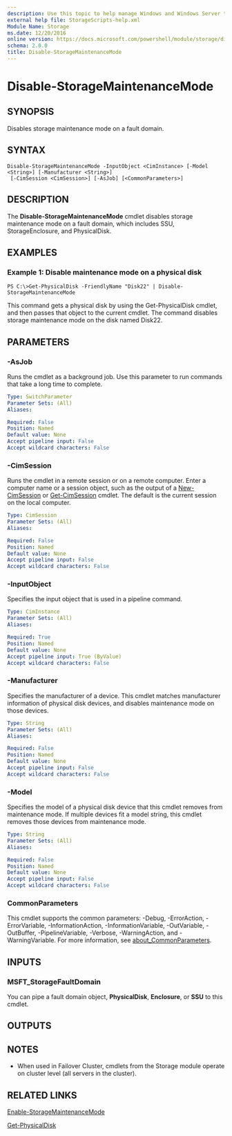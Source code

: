 ```yaml
---
description: Use this topic to help manage Windows and Windows Server technologies with Windows PowerShell.
external help file: StorageScripts-help.xml
Module Name: Storage
ms.date: 12/20/2016
online version: https://docs.microsoft.com/powershell/module/storage/disable-storagemaintenancemode?view=windowsserver2022-ps&wt.mc_id=ps-gethelp
schema: 2.0.0
title: Disable-StorageMaintenanceMode
---
```


# Disable-StorageMaintenanceMode

## SYNOPSIS
Disables storage maintenance mode on a fault domain.

## SYNTAX

```
Disable-StorageMaintenanceMode -InputObject <CimInstance> [-Model <String>] [-Manufacturer <String>]
 [-CimSession <CimSession>] [-AsJob] [<CommonParameters>]
```

## DESCRIPTION
The **Disable-StorageMaintenanceMode** cmdlet disables storage maintenance mode on a fault domain, which includes SSU, StorageEnclosure, and PhysicalDisk.

## EXAMPLES

### Example 1: Disable maintenance mode on a physical disk
```
PS C:\>Get-PhysicalDisk -FriendlyName "Disk22" | Disable-StorageMaintenanceMode
```

This command gets a physical disk by using the Get-PhysicalDisk cmdlet, and then passes that object to the current cmdlet.
The command disables storage maintenance mode on the disk named Disk22.

## PARAMETERS

### -AsJob
Runs the cmdlet as a background job. Use this parameter to run commands that take a long time to complete.

```yaml
Type: SwitchParameter
Parameter Sets: (All)
Aliases:

Required: False
Position: Named
Default value: None
Accept pipeline input: False
Accept wildcard characters: False
```

### -CimSession
Runs the cmdlet in a remote session or on a remote computer.
Enter a computer name or a session object, such as the output of a [New-CimSession](https://go.microsoft.com/fwlink/p/?LinkId=227967) or [Get-CimSession](https://go.microsoft.com/fwlink/p/?LinkId=227966) cmdlet.
The default is the current session on the local computer.

```yaml
Type: CimSession
Parameter Sets: (All)
Aliases:

Required: False
Position: Named
Default value: None
Accept pipeline input: False
Accept wildcard characters: False
```

### -InputObject
Specifies the input object that is used in a pipeline command.

```yaml
Type: CimInstance
Parameter Sets: (All)
Aliases:

Required: True
Position: Named
Default value: None
Accept pipeline input: True (ByValue)
Accept wildcard characters: False
```

### -Manufacturer
Specifies the manufacturer of a device.
This cmdlet matches manufacturer information of physical disk devices, and disables maintenance mode on those devices.

```yaml
Type: String
Parameter Sets: (All)
Aliases:

Required: False
Position: Named
Default value: None
Accept pipeline input: False
Accept wildcard characters: False
```

### -Model
Specifies the model of a physical disk device that this cmdlet removes from maintenance mode.
If multiple devices fit a model string, this cmdlet removes those devices from maintenance mode.

```yaml
Type: String
Parameter Sets: (All)
Aliases:

Required: False
Position: Named
Default value: None
Accept pipeline input: False
Accept wildcard characters: False
```

### CommonParameters
This cmdlet supports the common parameters: -Debug, -ErrorAction, -ErrorVariable, -InformationAction, -InformationVariable, -OutVariable, -OutBuffer, -PipelineVariable, -Verbose, -WarningAction, and -WarningVariable. For more information, see [about_CommonParameters](https://go.microsoft.com/fwlink/?LinkID=113216).

## INPUTS

### MSFT_StorageFaultDomain
You can pipe a fault domain object, **PhysicalDisk**, **Enclosure**, or **SSU** to this cmdlet.

## OUTPUTS

## NOTES

* When used in Failover Cluster, cmdlets from the Storage module operate on cluster level (all servers in the cluster).

## RELATED LINKS

[Enable-StorageMaintenanceMode](./Enable-StorageMaintenanceMode.md)

[Get-PhysicalDisk](./Get-PhysicalDisk.md)

